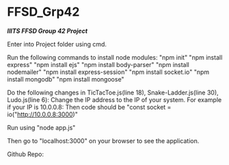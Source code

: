 # FFSD_Grp42
***IIITS FFSD Group 42 Project***

Enter into Project folder using cmd.

Run the following commands to install node modules:
"npm init"
"npm install express"
"npm install ejs"
"npm install body-parser"
"npm install nodemailer"
"npm install express-session"
"npm install socket.io"
"npm install mongodb"
"npm install mongoose"

Do the following changes in TicTacToe.js(line 18), Snake-Ladder.js(line 30), Ludo.js(line 6):
Change the IP address to the IP of your system.
For example if your IP is 10.0.0.8:
Then code should be "const socket = io("http://10.0.0.8:3000)"

Run using "node app.js"

Then go to "localhost:3000" on your browser to see the application.

Github Repo: 